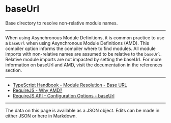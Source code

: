 <!-- Important! Do not modify comment blocks. They are necessary for the transformer to work properly -->

<!-- title -->
# baseUrl

<!-- shortDescription -->
Base directory to resolve non-relative module names.

---

<!-- extendedDescription -->
When using Asynchronous Module Definitions, it is common practice to use a `baseUrl` when using Asynchronous Module Definitions (AMD). This compiler option informs the compiler where to find modules. All module imports with non-relative names are assumed to be relative to the `baseUrl`. Relative module imports are not impacted by setting the baseUrl. For more information on baseUrl and AMD, visit the documentation in the references section.

---

<!-- references -->
- [TypeScript Handbook - Module Resolution - Base URL](https://www.typescriptlang.org/docs/handbook/module-resolution.html#base-url)
- [RequireJS - Why AMD?](https://requirejs.org/docs/whyamd.html)
- [RequireJS API - Configuration Options - baseUrl](https://requirejs.org/docs/api.html#config-baseUrl)
---

<!-- footer -->
The data on this page is available as a JSON object. Edits can be made in either JSON or here in Markdown.
